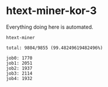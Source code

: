 # htext-miner-kor-3

Everything doing here is automated.

```
htext-miner

total: 9804/9855 (99.48249619482496%)

job0: 1770
job1: 2051
job2: 1937
job3: 2114
job4: 1932
```
